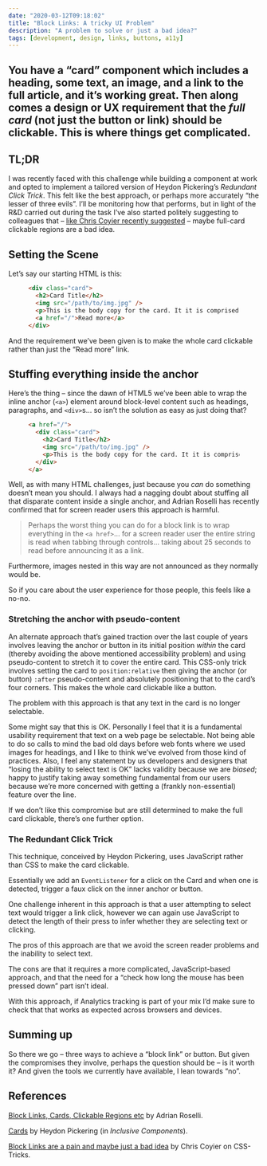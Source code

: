 ```yaml
---
date: "2020-03-12T09:18:02"
title: "Block Links: A tricky UI Problem"
description: "A problem to solve or just a bad idea?"
tags: [development, design, links, buttons, a11y]
---
```

You have a “card” component which includes a heading, some text, an image, and a link to the full article, and it’s working great. Then along comes a design or UX requirement that the _full card_ (not just the button or link) should be clickable. This is where things get complicated.
---

## TL;DR

I was recently faced with this challenge while building a component at work and opted to implement a tailored version of Heydon Pickering’s _Redundant Click Trick_. This felt like the best approach, or perhaps more accurately “the lesser of three evils”. I’ll be monitoring how that performs, but in light of the R&D carried out during the task I’ve also started politely suggesting to colleagues that – [like Chris Coyier recently suggested](https://css-tricks.com/block-links-are-a-pain-and-maybe-just-a-bad-idea/) – maybe full-card clickable regions are a bad idea.

## Setting the Scene

Let’s say our starting HTML is this:

<figure>
  
``` html
<div class="card">
  <h2>Card Title</h2>
  <img src="/path/to/img.jpg" />
  <p>This is the body copy for the card. It it is comprised of a few sentences.</p>
  <a href="/">Read more</a>
</div>
```

</figure>

And the requirement we’ve been given is to make the whole card clickable rather than just the “Read more” link.

## Stuffing everything inside the anchor

Here’s the thing – since the dawn of HTML5 we’ve been able to wrap the inline anchor (`<a>`) element around block-level content such as headings, paragraphs, and `<div>`s… so isn’t the solution as easy as just doing that?

<figure>
  
``` html
<a href="/">
  <div class="card">
    <h2>Card Title</h2>
    <img src="/path/to/img.jpg" />
    <p>This is the body copy for the card. It it is comprised of a few sentences.</p>
  </div>
</a>
```

</figure>

Well, as with many HTML challenges, just because you _can_ do something doesn’t mean you should. I always had a nagging doubt about stuffing all that disparate content inside a single anchor, and Adrian Roselli has recently confirmed that for screen reader users this approach is harmful.

> Perhaps the worst thing you can do for a block link is to wrap everything in the `<a href>`… for a screen reader user the entire string is read when tabbing through controls… taking about 25 seconds to read before announcing it as a link.

Furthermore, images nested in this way are not announced as they normally would be.

So if you care about the user experience for those people, this feels like a no-no. 

### Stretching the anchor with pseudo-content

An alternate approach that’s gained traction over the last couple of years involves leaving the anchor or button in its initial position _within_ the card (thereby avoiding the above mentioned accessibility problem) and using pseudo-content to stretch it to cover the entire card. This CSS-only trick involves setting the card to `position:relative` then giving the anchor (or button) `:after` pseudo-content and absolutely positioning that to the card’s four corners. This makes the whole card clickable like a button.

The problem with this approach is that any text in the card is no longer selectable. 

Some might say that this is OK. Personally I feel that it is a fundamental usability requirement that text on a web page be selectable. Not being able to do so calls to mind the bad old days before web fonts where we used images for headings, and I like to think we’ve evolved from those kind of practices. Also, I feel any statement by us developers and designers that “losing the ability to select text is OK” lacks validity because we are _biased_; happy to justify taking away something fundamental from our users because we’re more concerned with getting a (frankly non-essential) feature over the line.

If we don’t like this compromise but are still determined to make the full card clickable, there’s one further option. 

### The Redundant Click Trick

This technique, conceived by Heydon Pickering, uses JavaScript rather than CSS to make the card clickable.

Essentially we add an `EventListener` for a click on the Card and when one is detected, trigger a faux click on the inner anchor or button. 

One challenge inherent in this approach is that a user attempting to select text would trigger a link click, however we can again use JavaScript to detect the length of their press to infer whether they are selecting text or clicking.

The pros of this approach are that we avoid the screen reader problems and the inability to select text. 

The cons are that it requires a more complicated, JavaScript-based approach, and that the need for a “check how long the mouse has been pressed down” part isn’t ideal.

With this approach, if Analytics tracking is part of your mix I’d make sure to check that that works as expected across browsers and devices.

## Summing up

So there we go – three ways to achieve a “block link” or button. But given the compromises they involve, perhaps the question should be – is it worth it? And given the tools we currently have available, I lean towards “no”.

## References

[Block Links, Cards, Clickable Regions etc](https://adrianroselli.com/2020/02/block-links-cards-clickable-regions-etc.html) by Adrian Roselli.

[Cards](https://inclusive-components.design/cards/) by Heydon Pickering (in _Inclusive Components_).

[Block Links are a pain and maybe just a bad idea](https://css-tricks.com/block-links-are-a-pain-and-maybe-just-a-bad-idea/) by Chris Coyier on CSS-Tricks.
